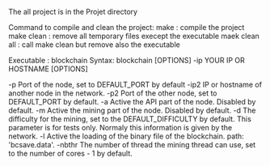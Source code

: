 The all project is in the Projet directory

Command to compile and clean the project:
make : compile the project
make clean : remove all temporary files execept the executable
maek clean all : call make clean but remove also the executable


Executable : blockchain
Syntax: blockchain [OPTIONS] -ip YOUR IP OR HOSTNAME [OPTIONS]

  -p		Port of the node, set to DEFAULT_PORT by default
  -ip2 		IP or hostname of another node in the network.
  -p2 		Port of the other node, set to DEFAULT_PORT by default.
  -a 		Active the API part of the node. Disabled by default.
  -m 		Active the mining part of the node. Disabled by default.
  -d 		The difficulty for the mining, set to the DEFAULT_DIFFICULTY by default.
		    This parameter is for tests only. Normaly this information is given by the network.
  -l		Active the loading of the binary file of the blockchain. path: 'bcsave.data'.
  -nbthr	The number of thread the mining thread can use, set to the number of cores - 1 by default.

